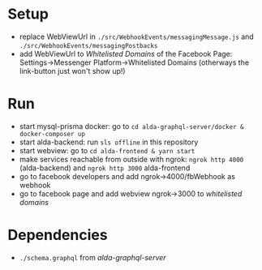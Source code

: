 # Setup
- replace WebViewUrl in `./src/WebhookEvents/messagingMessage.js` and `./src/WebhookEvents/messagingPostbacks`
- add WebViewUrl to *Whitelisted Domains* of the Facebook Page: Settings->Messenger Platform->Whitelisted Domains (otherways the link-button just won't show up!)

# Run
- start mysql-prisma docker: go to `cd alda-graphql-server/docker & docker-composer up`
- start alda-backend: run `sls offline` in this repository
- start webview: go to `cd alda-frontend & yarn start`
- make services reachable from outside with ngrok: `ngrok http 4000` (alda-backend) and `ngrok http 3000` alda-frontend
- go to facebook developers and add ngrok->4000/fbWebhook as webhook
- go to facebook page and add webview ngrok->3000 to *whitelisted domains*

# Dependencies
- `./schema.graphql` from *alda-graphql-server*
